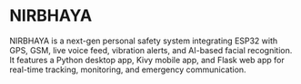 # NIRBHAYA
NIRBHAYA is a next-gen personal safety system integrating ESP32 with GPS, GSM, live voice feed, vibration alerts, and AI-based facial recognition. It features a Python desktop app, Kivy mobile app, and Flask web app for real-time tracking, monitoring, and emergency communication.
